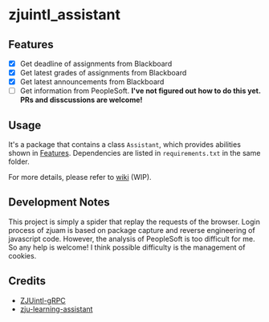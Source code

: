 # zjuintl_assistant

## Features

- [x] Get deadline of assignments from Blackboard
- [x] Get latest grades of assignments from Blackboard
- [x] Get latest announcements from Blackboard
- [ ] Get information from PeopleSoft. **I've not figured out how to do this yet. PRs and disscussions are welcome!**

## Usage

It's a package that contains a class `Assistant`, which provides abilities shown in [Features](#features). Dependencies are listed in `requirements.txt` in the same folder.

For more details, please refer to [wiki](https://github.com/ZJUIntl-share/zjuintl_assistant/wiki) (WIP).

## Development Notes

This project is simply a spider that replay the requests of the browser. Login process of zjuam is based on package capture and reverse engineering of javascript code. However, the analysis of PeopleSoft is too difficult for me. So any help is welcome! I think possible difficulty is the management of cookies.

## Credits

- [ZJUintl-gRPC](https://github.com/QSCTech/ZJUintl-gRPC)
- [zju-learning-assistant](https://github.com/PeiPei233/zju-learning-assistant)
